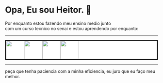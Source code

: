 <head>
  <link rel="stylesheet" type='text/css' href="https://cdn.jsdelivr.net/gh/devicons/devicon@latest/devicon.min.css" />
</head>




<h1>
  Opa, Eu sou Heitor. 🦤
</h1>
<p>
  Por enquanto estou fazendo meu ensino medio junto <br>
  com um curso tecnico no senai e estou aprendendo por enquanto:
  <br>
</p>
<hr>
<div style="display: flex; border: solid; background-color: #FFFFFF">
<img src="https://cdn.jsdelivr.net/gh/devicons/devicon@latest/icons/css3/css3-plain-wordmark.svg" width="60px" />
<img src="https://cdn.jsdelivr.net/gh/devicons/devicon@latest/icons/html5/html5-plain-wordmark.svg"  width="60px"/>
<img src="https://cdn.jsdelivr.net/gh/devicons/devicon@latest/icons/javascript/javascript-original.svg" width="60px" />
<img src="https://cdn.jsdelivr.net/gh/devicons/devicon@latest/icons/github/github-original.svg" width="60px" />
</div>
<hr>
<p>
  peça que tenha paciencia com a minha eficiencia, eu juro que eu faço meu melhor.
</p>
